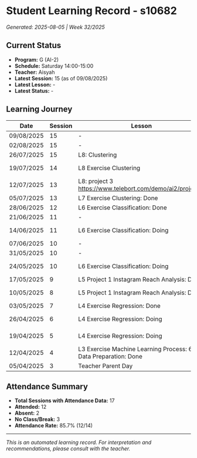# Student Learning Record - s10682
*Generated: 2025-08-05 | Week 32/2025*

## Current Status
- **Program:** G (AI-2)
- **Schedule:** Saturday 14:00-15:00
- **Teacher:** Aisyah
- **Latest Session:** 15 (as of 09/08/2025)
- **Latest Lesson:** -
- **Latest Status:** -

## Learning Journey
| Date | Session | Lesson | Attendance | Progress |
|------|---------|--------|------------|----------|
| 09/08/2025 | 15 | - | - | - |
| 02/08/2025 | 15 | - | - | - |
| 26/07/2025 | 15 | L8: Clustering | Aisyah | Completed |
| 19/07/2025 | 14 | L8 Exercise Clustering | Aisyah | In Progress |
| 12/07/2025 | 13 | L8: project 3 https://www.telebort.com/demo/ai2/project/3 | No Class | - |
| 05/07/2025 | 13 | L7 Exercise Clustering: Done | Khairina | Completed |
| 28/06/2025 | 12 | L6 Exercise  Classification: Done | Khairina | Completed |
| 21/06/2025 | 11 | - | Absent | - |
| 14/06/2025 | 11 | L6 Exercise  Classification: Doing | Khairina | In Progress |
| 07/06/2025 | 10 | - | No Class | - |
| 31/05/2025 | 10 | - | Absent | - |
| 24/05/2025 | 10 | L6 Exercise  Classification: Doing | Khairina | In Progress |
| 17/05/2025 | 9 | L5 Project 1 Instagram Reach Analysis: Done | Khairina | Completed |
| 10/05/2025 | 8 | L5 Project 1 Instagram Reach Analysis: Doing | Khairina | In Progress |
| 03/05/2025 | 7 | L4 Exercise  Regression: Done | Aisyah | Completed |
| 26/04/2025 | 6 | L4 Exercise  Regression: Doing | Khairina | In Progress |
| 19/04/2025 | 5 | L4 Exercise  Regression: Doing | Khairina | In Progress |
| 12/04/2025 | 4 | L3 Exercise Machine Learning Process: 6/7  Data Preparation: Done | Khairina | Completed |
| 05/04/2025 | 3 | Teacher Parent Day | No Class | - |

## Attendance Summary
- **Total Sessions with Attendance Data:** 17
- **Attended:** 12
- **Absent:** 2
- **No Class/Break:** 3
- **Attendance Rate:** 85.7% (12/14)

---
*This is an automated learning record. For interpretation and recommendations, please consult with the teacher.*